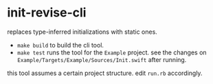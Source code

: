 # init-revise-cli

replaces type-inferred initializations with static ones.

- `make build` to build the cli tool.
- `make test` runs the tool for the `Example` project. see the changes on `Example/Targets/Example/Sources/Init.swift` after running.

this tool assumes a certain project structure. edit `run.rb` accordingly.


